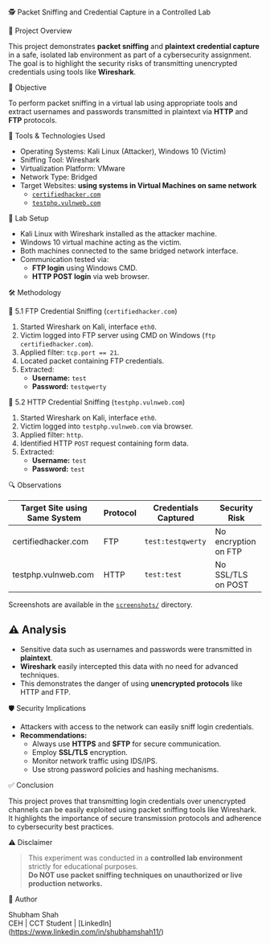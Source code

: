 🕵️ Packet Sniffing and Credential Capture in a Controlled Lab

📘 Project Overview

This project demonstrates **packet sniffing** and **plaintext credential capture** in a safe, isolated lab environment as part of a cybersecurity assignment. The goal is to highlight the security risks of transmitting unencrypted credentials using tools like **Wireshark**.

🎯 Objective

To perform packet sniffing in a virtual lab using appropriate tools and extract usernames and passwords transmitted in plaintext via **HTTP** and **FTP** protocols.

🧰 Tools & Technologies Used

- Operating Systems: Kali Linux (Attacker), Windows 10 (Victim)
- Sniffing Tool: Wireshark
- Virtualization Platform: VMware
- Network Type: Bridged
- Target Websites: **using systems in Virtual Machines on same network**
  - [`certifiedhacker.com`](http://certifiedhacker.com)
  - [`testphp.vulnweb.com`](http://testphp.vulnweb.com)

🧪 Lab Setup

- Kali Linux with Wireshark installed as the attacker machine.
- Windows 10 virtual machine acting as the victim.
- Both machines connected to the same bridged network interface.
- Communication tested via:
  - **FTP login** using Windows CMD.
  - **HTTP POST login** via web browser.

🛠️ Methodology

🔹 5.1 FTP Credential Sniffing (`certifiedhacker.com`)
1. Started Wireshark on Kali, interface `eth0`.
2. Victim logged into FTP server using CMD on Windows (`ftp certifiedhacker.com`).
3. Applied filter: `tcp.port == 21`.
4. Located packet containing FTP credentials.
5. Extracted:
   - **Username:** `test`
   - **Password:** `testqwerty`

🔹 5.2 HTTP Credential Sniffing (`testphp.vulnweb.com`)
1. Started Wireshark on Kali, interface `eth0`.
2. Victim logged into `testphp.vulnweb.com` via browser.
3. Applied filter: `http`.
4. Identified HTTP `POST` request containing form data.
5. Extracted:
   - **Username:** `test`
   - **Password:** `test`

🔍 Observations

| Target Site using Same System              | Protocol | Credentials Captured         | Security Risk         |
|--------------------------------------------|----------|-------------------------------|------------------------|
| certifiedhacker.com                        | FTP      | `test:testqwerty`             | No encryption on FTP   |
| testphp.vulnweb.com                        | HTTP     | `test:test`                   | No SSL/TLS on POST     |

Screenshots are available in the [`screenshots/`](./Screenshots) directory.

## ⚠️ Analysis

- Sensitive data such as usernames and passwords were transmitted in **plaintext**.
- **Wireshark** easily intercepted this data with no need for advanced techniques.
- This demonstrates the danger of using **unencrypted protocols** like HTTP and FTP.

🛡️ Security Implications

- Attackers with access to the network can easily sniff login credentials.
- **Recommendations:**
  - Always use **HTTPS** and **SFTP** for secure communication.
  - Employ **SSL/TLS** encryption.
  - Monitor network traffic using IDS/IPS.
  - Use strong password policies and hashing mechanisms.

✅ Conclusion

This project proves that transmitting login credentials over unencrypted channels can be easily exploited using packet sniffing tools like Wireshark. It highlights the importance of secure transmission protocols and adherence to cybersecurity best practices.

⚠️ Disclaimer

> This experiment was conducted in a **controlled lab environment** strictly for educational purposes.  
> **Do NOT use packet sniffing techniques on unauthorized or live production networks.**

📧 Author

Shubham Shah  
CEH | CCT Student | [LinkedIn] (https://www.linkedin.com/in/shubhamshah11/)
